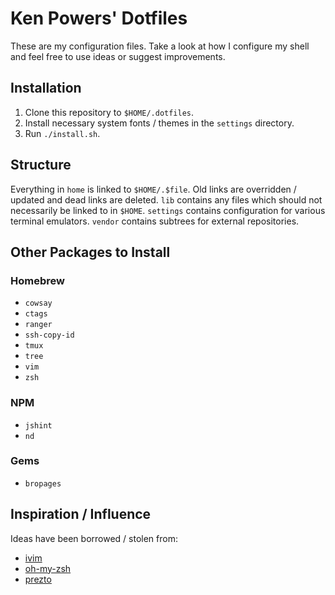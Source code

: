# Ken Powers' Dotfiles

These are my configuration files. Take a look at how I configure my shell and
feel free to use ideas or suggest improvements.

## Installation

1. Clone this repository to `$HOME/.dotfiles`.
1. Install necessary system fonts / themes in the `settings` directory.
1. Run `./install.sh`.

## Structure

Everything in `home` is linked to `$HOME/.$file`. Old links are overridden /
updated and dead links are deleted. `lib` contains any files which should not
necessarily be linked to in `$HOME`. `settings` contains configuration for
various terminal emulators. `vendor` contains subtrees for external
repositories.

## Other Packages to Install

### Homebrew

* `cowsay`
* `ctags`
* `ranger`
* `ssh-copy-id`
* `tmux`
* `tree`
* `vim`
* `zsh`

### NPM

* `jshint`
* `nd`

### Gems

* `bropages`

## Inspiration / Influence

Ideas have been borrowed / stolen from:

* [ivim][ivim]
* [oh-my-zsh][omz]
* [prezto][p]

[ivim]: https://github.com/kepbod/ivim "ivim"
[omz]: https://github.com/robbyrussell/oh-my-zsh "oh-my-zsh"
[p]: https://github.com/sorin-ionescu/prezto "prezto"
